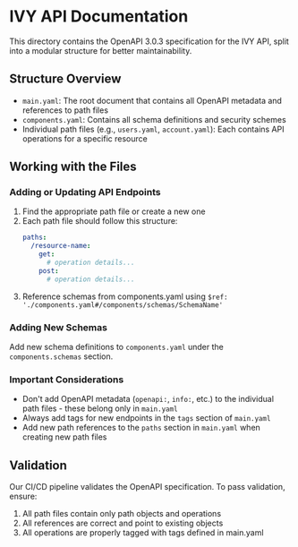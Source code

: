 # IVY API Documentation

This directory contains the OpenAPI 3.0.3 specification for the IVY API, split into a modular structure for better maintainability.

## Structure Overview

- `main.yaml`: The root document that contains all OpenAPI metadata and references to path files
- `components.yaml`: Contains all schema definitions and security schemes
- Individual path files (e.g., `users.yaml`, `account.yaml`): Each contains API operations for a specific resource

## Working with the Files

### Adding or Updating API Endpoints

1. Find the appropriate path file or create a new one
2. Each path file should follow this structure:
   ```yaml
   paths:
     /resource-name:
       get:
         # operation details...
       post:
         # operation details...
   ```
3. Reference schemas from components.yaml using `$ref: './components.yaml#/components/schemas/SchemaName'`

### Adding New Schemas

Add new schema definitions to `components.yaml` under the `components.schemas` section.

### Important Considerations

- Don't add OpenAPI metadata (`openapi:`, `info:`, etc.) to the individual path files - these belong only in `main.yaml`
- Always add tags for new endpoints in the `tags` section of `main.yaml`
- Add new path references to the `paths` section in `main.yaml` when creating new path files

## Validation

Our CI/CD pipeline validates the OpenAPI specification. To pass validation, ensure:

1. All path files contain only path objects and operations
2. All references are correct and point to existing objects
3. All operations are properly tagged with tags defined in main.yaml 